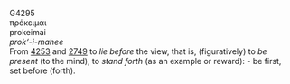 <body>
  <p>G4295<br>  πρόκειμαι  <br> prokeimai  <br><i>prok‘-i-mahee </i><br>From <a href="g4253.htm">4253</a> and <a href="g2749.htm">2749</a>  to <i>lie</i> <i>before</i> the view, that is, (figuratively) to <i>be</i> <i>present</i> (to the mind), to <i>stand</i> <i>forth</i> (as an example or reward): - be first, set before (forth).<br></p>
 </body>